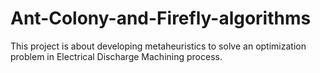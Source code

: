 # Ant-Colony-and-Firefly-algorithms

This project is about developing metaheuristics to solve an optimization problem in Electrical Discharge Machining process.
